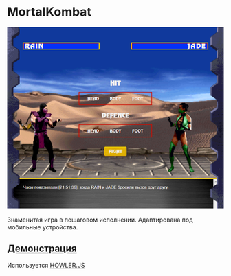 # MortalKombat
![Game-process](https://github.com/IMin-web/MortalKombat/blob/main/assets/MKcover.png)

Знаменитая игра в пошаговом исполнении.
Адаптирована под мобильные устройства.

## [Демонстрация](http://t92276ud.beget.tech/)
Используется [HOWLER.JS](https://github.com/goldfire/howler.js)
